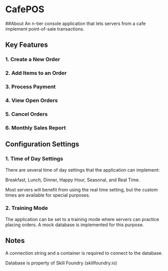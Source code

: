 # CafePOS

##About
An n-tier console application that lets servers from a cafe implement point-of-sale transactions.

## Key Features

### 1. Create a New Order

### 2. Add Items to an Order

### 3. Process Payment

### 4. View Open Orders

### 5. Cancel Orders

### 6. Monthly Sales Report

## Configuration Settings

### 1. Time of Day Settings
There are several time of day settings that the application can implement:

Breakfast, Lunch, Dinner, Happy Hour, Seasonal, and Real Time.

Most servers will benefit from using the real time setting, but the custom times are available for special purposes.

### 2. Training Mode
The application can be set to a training mode where servers can practice placing orders. A mock database is implemented for this purpose.

## Notes
A connection string and a container is required to connect to the database.

Database is property of Skill Foundry (skillfoundry.io)

